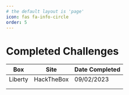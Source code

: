 ```yaml
---
# the default layout is 'page'
icon: fas fa-info-circle
order: 5
---
```


# Completed Challenges



| Box     | Site       | Date Completed |
| ------- | ---------- | -------------- |
| Liberty | HackTheBox | 09/02/2023     |
|         |            |                |
|         |            |                |

